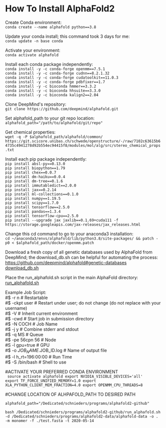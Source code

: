 # How To Install AlphaFold2
Create Conda environment:  
`conda create --name alphafold python==3.8`

Update your conda install; this command took 3 days for me:  
`conda update -n base conda`

Activate your environment:  
`conda activate alphafold`

Install each conda package independently:  
`conda install -y -c conda-forge openmm==7.5.1`  
`conda install -y -c conda-forge cudnn==8.2.1.32`  
`conda install -y -c conda-forge cudatoolkit==11.0.3`  
`conda install -y -c conda-forge pdbfixer==1.7`  
`conda install -y -c bioconda hmmer==3.3.2`  
`conda install -y -c bioconda hhsuite==3.3.0`  
`conda install -y -c bioconda kalign2==2.04`

Clone DeepMind's repository:  
`git clone https://github.com/deepmind/alphafold.git`

Set alphafold_path to your git repo location:  
`alphafold_path="/path/to/alphafold/git/repo"`

Get chemical properties:  
`wget -q -P $alphafold_path/alphafold/common/ https://git.scicore.unibas.ch/schwede/openstructure/-/raw/7102c63615b64735c4941278d92b554ec94415f8/modules/mol/alg/src/stereo_chemical_props.txt`

Install each pip package independently:  
`pip install absl-py==0.13.0`  
`pip install biopython==1.79`  
`pip install chex==0.0.7`  
`pip install dm-haiku==0.0.4`  
`pip install dm-tree==0.1.6`  
`pip install immutabledict==2.0.0`  
`pip install jax==0.2.14`  
`pip install ml-collections==0.1.0`  
`pip install numpy==1.19.5`  
`pip install scipy==1.7.0`  
`pip install tensorflow==2.5.0`  
`pip install pandas==1.3.4`  
`pip install tensorflow-cpu==2.5.0`  
`pip install --upgrade jax jaxlib==0.1.69+cuda111 -f https://storage.googleapis.com/jax-releases/jax_releases.html`

Change this cd command to go to your anaconda3 installation:  
`cd ~/anaconda3/envs/alphafold/lib/python3.8/site-packages/ && patch -p0 < $alphafold_path/docker/openmm.patch`

Download a fresh copy of all genetic databases used by AlphaFold from DeepMind; the download_db.sh can be helpful for automating the process:  
https://github.com/deepmind/alphafold#genetic-databases  
[download_db.sh]()

Place the run_alphafold.sh script in the main AlphaFold directory:  
[run_alphafold.sh]()

Example Job Script:  
#$ -r n                      # Restartable  
#$ -ckpt user                # Restart under user; do not change (do not replace with your username)  
#$ -V                        # Inherit current environment  
#$ -cwd                      # Start job in submission directory  
#$ -N COCH                   # Job Name  
#$ -j y                      # Combine stderr and stdout  
#$ -q MS                     # Queue  
#$ -pe 56cpn 56              # Node  
#S -l gpu=true               # GPU  
#$ -o $JOB_NAME.$JOB_ID.log  # Name of output file  
#$ -l h_rt=196:00:00         # Run Time  
#$ -S /bin/bash              # Shell to use  

#ACTIVATE YOUR PREFERRED CONDA ENVIRONMENT  
<code>
source activate alphafold
export NVIDIA_VISIBLE_DEVICES='all'
export TF_FORCE_UNIFIED_MEMORY=1.0
export XLA_PYTHON_CLIENT_MEM_FRACTION=4.0
export OPENMM_CPU_THREADS=8
</code>

#CHANGE LOCATION OF ALHPAFOLD_PATH TO DESIRED PATH

`alphafold_path="/Dedicated/schnieders/programs/alphafold2-github"`

`bash /Dedicated/schnieders/programs/alphafold2-github/run_alphafold.sh -d /Dedicated/schnieders/programs/alphafold2-data/alphafold-data -o . -m monomer -f ./test.fasta -t 2020-05-14`
